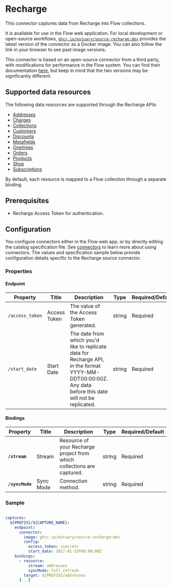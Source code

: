 # Recharge

This connector captures data from Recharge into Flow collections.

It is available for use in the Flow web application. For local development or open-source workflows, [`ghcr.io/estuary/source-recharge:dev`](https://ghcr.io/estuary/source-recharge:dev) provides the latest version of the connector as a Docker image. You can also follow the link in your browser to see past image versions.

This connector is based on an open-source connector from a third party, with modifications for performance in the Flow system.
You can find their documentation [here](https://docs.airbyte.com/integrations/sources/recharge/),
but keep in mind that the two versions may be significantly different.

## Supported data resources

The following data resources are supported through the Recharge APIs:

* [Addresses](https://developer.rechargepayments.com/v1-shopify?python#list-addresses)
* [Charges](https://developer.rechargepayments.com/v1-shopify?python#list-charges)
* [Collections](https://developer.rechargepayments.com/v1-shopify)
* [Customers](https://developer.rechargepayments.com/v1-shopify?python#list-customers)
* [Discounts](https://developer.rechargepayments.com/v1-shopify?python#list-discounts)
* [Metafields](https://developer.rechargepayments.com/v1-shopify?python#list-metafields)
* [Onetimes](https://developer.rechargepayments.com/v1-shopify?python#list-onetimes)
* [Orders](https://developer.rechargepayments.com/v1-shopify?python#list-orders)
* [Products](https://developer.rechargepayments.com/v1-shopify?python#list-products)
* [Shop](https://developer.rechargepayments.com/v1-shopify?python#shop)
* [Subscriptions](https://developer.rechargepayments.com/v1-shopify?python#list-subscriptions)

By default, each resource is mapped to a Flow collection through a separate binding.

## Prerequisites

* Recharge Access Token for authentication.

## Configuration

You configure connectors either in the Flow web app, or by directly editing the catalog specification file.
See [connectors](../../../concepts/connectors.md#using-connectors) to learn more about using connectors. The values and specification sample below provide configuration details specific to the Recharge source connector.

### Properties

#### Endpoint

| Property | Title | Description | Type | Required/Default |
|---|---|---|---|---|
| `/access_token` | Access Token | The value of the Access Token generated. | string | Required |
| `/start_date` | Start Date | The date from which you'd like to replicate data for Recharge API, in the format YYYY-MM-DDT00:00:00Z. Any data before this date will not be replicated. | string | Required |

#### Bindings

| Property | Title | Description | Type | Required/Default |
|---|---|---|---|---|
| **`/stream`** | Stream | Resource of your Recharge project from which collections are captured. | string | Required |
| **`/syncMode`** | Sync Mode | Connection method. | string | Required |

### Sample

```yaml

captures:
  ${PREFIX}/${CAPTURE_NAME}:
    endpoint:
      connector:
        image: ghcr.io/estuary/source-recharge:dev
        config:
          access_token: <secret>
          start_date: 2017-01-25T00:00:00Z
    bindings:
      - resource:
          stream: addresses
          syncMode: full_refresh
        target: ${PREFIX}/addresses
      {...}
```
